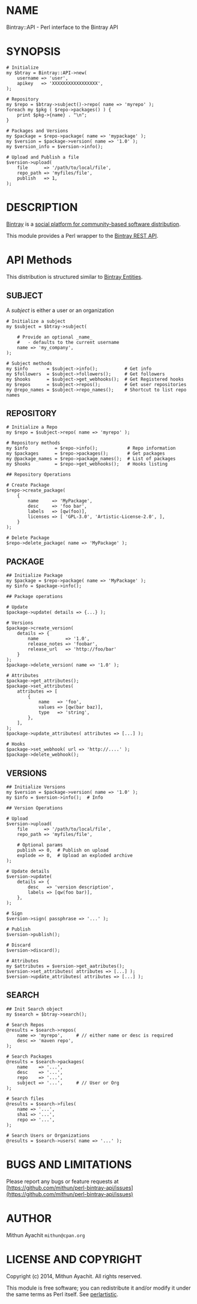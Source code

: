 





# NAME

Bintray::API - Perl interface to the Bintray API

# SYNOPSIS

    # Initialize
    my $btray = Bintray::API->new(
        username => 'user',
        apikey   => 'XXXXXXXXXXXXXXXXX',
    );

    # Repository
    my $repo = $btray->subject()->repo( name => 'myrepo' );
    foreach my $pkg ( $repo->packages() ) {
        print $pkg->{name} . "\n";
    }

    # Packages and Versions
    my $package = $repo->package( name => 'mypackage' );
    my $version = $package->version( name => '1.0' );
    my $version_info = $version->info();

    # Upload and Publish a file
    $version->upload(
        file      => '/path/to/local/file',
        repo_path => 'myfiles/file',
        publish   => 1,
    );

# DESCRIPTION

[Bintray](http://bintray.com) is a [social platform for
community-based software
distribution](https://bintray.com/docs/bintrayuserguide.html#_what_is_bintray).

This module provides a Perl wrapper to the [Bintray REST
API](https://bintray.com/docs/api.html).

# API Methods

This distribution is structured similar to [Bintray
Entities](https://bintray.com/docs/bintrayuserguide.html#_bintray_entities).

## SUBJECT

A _subject_ is either a user or an organization

    # Initialize a subject
    my $subject = $btray->subject(

        # Provide an optional _name_
        #   - defaults to the current username
        name => 'my_company',
    );

    # Subject methods
    my $info       = $subject->info();          # Get info
    my $followers  = $subject->followers();     # Get followers
    my $hooks      = $subject->get_webhooks();  # Get Registered hooks
    my $repos      = $subject->repos();         # Get user repositories
    my @repo_names = $subject->repo_names();    # Shortcut to list repo names

## REPOSITORY

    # Initialize a Repo
    my $repo = $subject->repo( name => 'myrepo' );

    # Repository methods
    my $info          = $repo->info();           # Repo information
    my $packages      = $repo->packages();       # Get packages
    my @package_names = $repo->package_names();  # List of packages
    my $hooks         = $repo->get_webhooks();   # Hooks listing

    ## Repository Operations

    # Create Package
    $repo->create_package(
        {
            name     => 'MyPackage',
            desc     => 'foo bar',
            labels   => [qw(foo)],
            licenses => [ 'GPL-3.0', 'Artistic-License-2.0', ],
        }
    );

    # Delete Package
    $repo->delete_package( name => 'MyPackage' );

## PACKAGE

    ## Initialize Package
    my $package = $repo->package( name => 'MyPackage' );
    my $info = $package->info();

    ## Package operations

    # Update
    $package->update( details => {...} );

    # Versions
    $package->create_version(
        details => {
            name          => '1.0',
            release_notes => 'foobar',
            release_url   => 'http://foo/bar'
        }
    );
    $package->delete_version( name => '1.0' );

    # Attributes
    $package->get_attributes();
    $package->set_attributes(
        attributes => [
            {
                name   => 'foo',
                values => [qw(bar baz)],
                type   => 'string',
            },
        ],
    );
    $package->update_attributes( attributes => [...] );

    # Hooks
    $package->set_webhook( url => 'http://....' );
    $package->delete_webhook();

## VERSIONS

    ## Initialize Versions
    my $version = $package->version( name => '1.0' );
    my $info = $version->info();  # Info

    ## Version Operations

    # Upload
    $version->upload(
        file      => '/path/to/local/file',
        repo_path => 'myfiles/file',

        # Optional params
        publish => 0,  # Publish on upload
        explode => 0,  # Upload an exploded archive
    );

    # Update details
    $version->update(
        details => {
            desc   => 'version description',
            labels => [qw(foo bar)],
        },
    );

    # Sign
    $version->sign( passphrase => '...' );

    # Publish
    $version->publish();

    # Discard
    $version->discard();

    # Attributes
    my $attributes = $version->get_aatributes();
    $version->set_attributes( attributes => [...] );
    $version->update_attributes( attributes => [...] );

## SEARCH

    ## Init Search object
    my $search = $btray->search();

    # Search Repos
    @results = $search->repos(
        name => 'myrepo',     # // either name or desc is required
        desc => 'maven repo',
    );

    # Search Packages
    @results = $search->packages(
        name    => '...',
        desc    => '...',
        repo    => '...',
        subject => '...',     # // User or Org
    );

    # Search files
    @results = $search->files(
        name => '...',
        sha1 => '...',
        repo => '...',
    );

    # Search Users or Organizations
    @results = $search->users( name => '...' );

# BUGS AND LIMITATIONS

Please report any bugs or feature requests at
[https://github.com/mithun/perl-bintray-api/issues](https://github.com/mithun/perl-bintray-api/issues)

# AUTHOR

Mithun Ayachit `mithun@cpan.org`

# LICENSE AND COPYRIGHT

Copyright (c) 2014, Mithun Ayachit. All rights reserved.

This module is free software; you can redistribute it and/or modify it
under the same terms as Perl itself. See [perlartistic](https://metacpan.org/pod/perlartistic).
